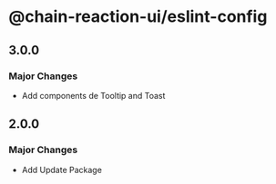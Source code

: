 # @chain-reaction-ui/eslint-config

## 3.0.0

### Major Changes

- Add components de Tooltip and Toast

## 2.0.0

### Major Changes

- Add Update Package
